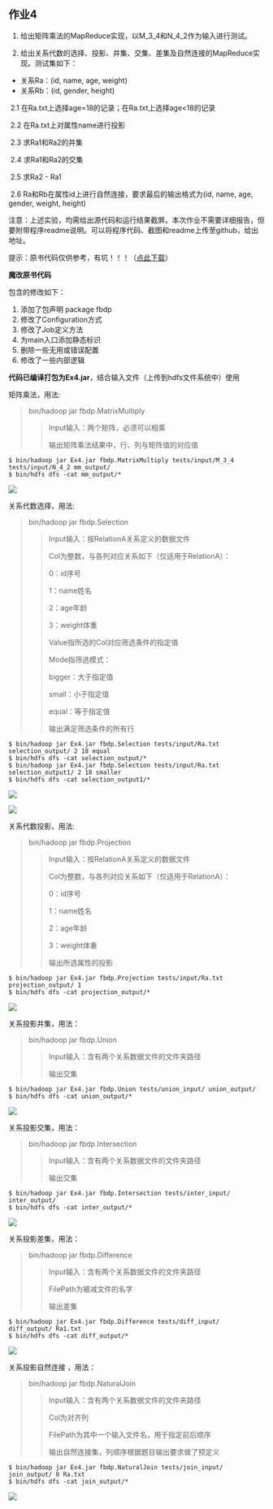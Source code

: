 ## 作业4



1. 给出矩阵乘法的MapReduce实现，以M_3_4和N_4_2作为输入进行测试。

2. 给出关系代数的选择、投影、并集、交集、差集及自然连接的MapReduce实现。测试集如下：

- 关系Ra：(id, name, age, weight)
- 关系Rb：(id, gender, height)

​	2.1 在Ra.txt上选择age=18的记录；在Ra.txt上选择age<18的记录

​	2.2 在Ra.txt上对属性name进行投影

​	2.3 求Ra1和Ra2的并集

​	2.4 求Ra1和Ra2的交集

​	2.5 求Ra2 - Ra1

​	2.6 Ra和Rb在属性id上进行自然连接，要求最后的输出格式为(id, name, age, gender, weight, height)

注意：上述实验，均需给出源代码和运行结果截屏。本次作业不需要详细报告，但要附带程序readme说明。可以将程序代码、截图和readme上传至github，给出地址。

提示：原书代码仅供参考，有坑！！！（[点此下载](http://pasa-bigdata.nju.edu.cn/booksourcecode/booksourcecode.zip)）

**魔改原书代码**

包含的修改如下：

1. 添加了包声明 package fbdp
2. 修改了Configuration方式
3. 修改了Job定义方法
4. 为main入口添加静态标识
5. 删除一些无用或错误配置
6. 修改了一些内部逻辑

**代码已编译打包为Ex4.jar**，结合输入文件（上传到hdfs文件系统中）使用

矩阵乘法，用法:

> bin/hadoop jar <PathToJar> fbdp.MatrixMultiply <InputPathToM1> <InputPathToM2> <OutputPath>
>
> > Input输入：两个矩阵，必须可以相乘
> >
> > 输出矩阵乘法结果中，行、列与矩阵值的对应值

```shell
$ bin/hadoop jar Ex4.jar fbdp.MatrixMultiply tests/input/M_3_4 tests/input/N_4_2 mm_output/
$ bin/hdfs dfs -cat mm_output/*
```

![](pics\1.png)

关系代数选择，用法:

> bin/hadoop jar <PathToJar> fbdp.Selection <InputPath> <OutputPath> <Col> <Value> <Mode>
>
> > Input输入：按RelationA关系定义的数据文件
> >
> > Col为整数，与各列对应关系如下（仅适用于RelationA）：
> >
> > 0：id序号
> >
> > 1：name姓名
> >
> > 2：age年龄
> >
> > 3：weight体重
> >
> > Value指所选的Col对应筛选条件的指定值
> >
> > Mode指筛选模式：
> >
> > bigger：大于指定值
> >
> > small：小于指定值
> >
> > equal：等于指定值
> >
> > 输出满足筛选条件的所有行

```shell
$ bin/hadoop jar Ex4.jar fbdp.Selection tests/input/Ra.txt selection_output/ 2 18 equal
$ bin/hdfs dfs -cat selection_output/*
$ bin/hadoop jar Ex4.jar fbdp.Selection tests/input/Ra.txt selection_output1/ 2 18 smaller
$ bin/hdfs dfs -cat selection_output1/*
```

![](pics\2.png)

![](pics\3.png)

关系代数投影，用法:

> bin/hadoop jar <PathToJar> fbdp.Projection <InputPath> <OutputPath> <Col>
>
> > Input输入：按RelationA关系定义的数据文件
> >
> > Col为整数，与各列对应关系如下（仅适用于RelationA）：
> >
> > 0：id序号
> >
> > 1：name姓名
> >
> > 2：age年龄
> >
> > 3：weight体重
> >
> > 输出所选属性的投影

```shell
$ bin/hadoop jar Ex4.jar fbdp.Projection tests/input/Ra.txt projection_output/ 1
$ bin/hdfs dfs -cat projection_output/*
```

![](pics\4.png)

关系投影并集，用法：

> bin/hadoop jar <PathToJar> fbdp.Union <InputPath> <OutputPath>
>
> > Input输入：含有两个关系数据文件的文件夹路径
> >
> > 输出交集

```shell
$ bin/hadoop jar Ex4.jar fbdp.Union tests/union_input/ union_output/
$ bin/hdfs dfs -cat union_output/*
```

![](pics\5.png)

关系投影交集，用法：

> bin/hadoop jar <PathToJar> fbdp.Intersection <InputPath> <OutputPath>
>
> > Input输入：含有两个关系数据文件的文件夹路径
> >
> > 输出交集

```shell
$ bin/hadoop jar Ex4.jar fbdp.Intersection tests/inter_input/ inter_output/
$ bin/hdfs dfs -cat inter_output/*
```

![](pics\6.png)

关系投影差集，用法：

> bin/hadoop jar <PathToJar> fbdp.Difference <InputPath> <OutputPath> <FilePath>
>
> > Input输入：含有两个关系数据文件的文件夹路径
> >
> > FilePath为被减文件的名字
> >
> > 输出差集

```shell
$ bin/hadoop jar Ex4.jar fbdp.Difference tests/diff_input/ diff_output/ Ra1.txt
$ bin/hdfs dfs -cat diff_output/*
```

![](pics\7.png)

关系投影自然连接 ，用法：

> bin/hadoop jar <PathToJar> fbdp.NaturalJoin <InputPath> <OutputPath> <Col> <FilePath>
>
> > Input输入：含有两个关系数据文件的文件夹路径
> >
> > Col为对齐列
> >
> > FilePath为其中一个输入文件名，用于指定前后顺序
> >
> > 输出自然连接集，列顺序根据题目输出要求做了预定义

```shell
$ bin/hadoop jar Ex4.jar fbdp.NaturalJoin tests/join_input/ join_output/ 0 Ra.txt
$ bin/hdfs dfs -cat join_output/*
```

![](pics\8.png)